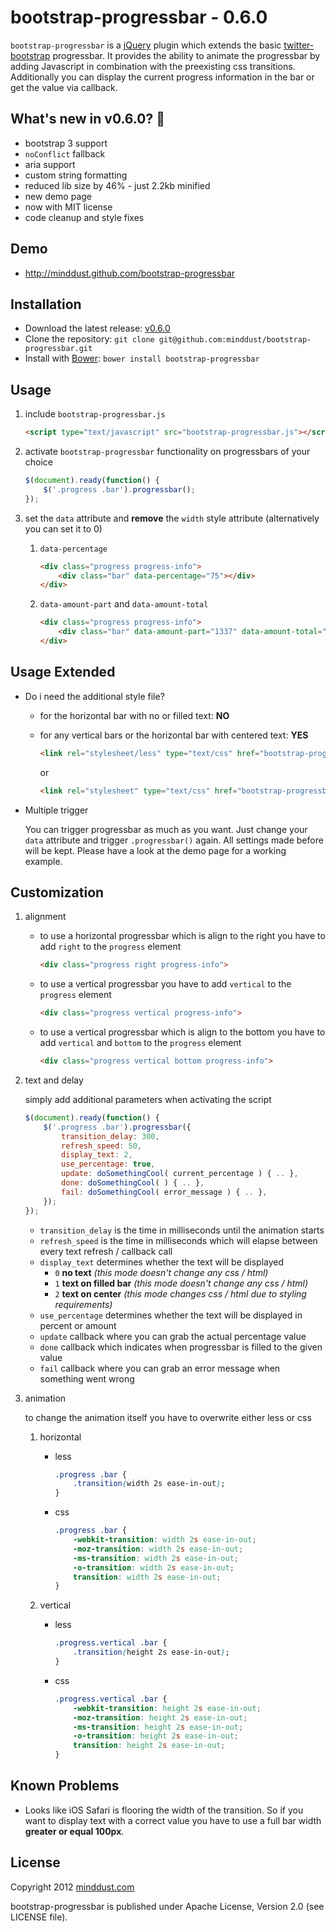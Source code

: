 # bootstrap-progressbar - 0.6.0

`bootstrap-progressbar` is a [jQuery](http://jquery.com) plugin which extends the basic [twitter-bootstrap](https://github.com/twbs/bootstrap) progressbar. It provides the ability to animate the progressbar by adding Javascript in combination with the preexisting css transitions. Additionally you can display the current progress information in the bar or get the value via callback.

## What's new in v0.6.0? :tada:

* bootstrap 3 support
* `noConflict` fallback
* aria support
* custom string formatting
* reduced lib size by 46% - just 2.2kb minified
* new demo page
* now with MIT license
* code cleanup and style fixes

## Demo

* http://minddust.github.com/bootstrap-progressbar

## Installation

* Download the latest release: [v0.6.0](https://github.com/minddust/bootstrap-progressbar/archive/v0.6.0.zip)
* Clone the repository: `git clone git@github.com:minddust/bootstrap-progressbar.git`
* Install with [Bower](http://bower.io): `bower install bootstrap-progressbar`


## Usage

1. include `bootstrap-progressbar.js`

    ```html
    <script type="text/javascript" src="bootstrap-progressbar.js"></script>
    ```

2. activate `bootstrap-progressbar` functionality on progressbars of your choice

    ```javascript
    $(document).ready(function() {
        $('.progress .bar').progressbar();
    });
    ```

3. set the `data` attribute and __remove__ the `width` style attribute (alternatively you can set it to 0)

    1. `data-percentage`

        ```html
        <div class="progress progress-info">
            <div class="bar" data-percentage="75"></div>
        </div>
        ```

    2. `data-amount-part` and `data-amount-total`

        ```html
        <div class="progress progress-info">
            <div class="bar" data-amount-part="1337" data-amount-total="9000"></div>
        </div>

## Usage Extended

* Do i need the additional style file?

    * for the horizontal bar with no or filled text: __NO__
    * for any vertical bars or the horizontal bar with centered text: __YES__

       ```html
       <link rel="stylesheet/less" type="text/css" href="bootstrap-progressbar.less">
       ```

       or

       ```html
       <link rel="stylesheet" type="text/css" href="bootstrap-progressbar.css">
       ```

* Multiple trigger

    You can trigger progressbar as much as you want. Just change your `data` attribute and trigger `.progressbar()` again. All settings made before will be kept. Please have a look at the demo page for a working example.

## Customization

1. alignment
    * to use a horizontal progressbar which is align to the right you have to add `right` to the `progress` element

       ```html
       <div class="progress right progress-info">
       ```
    * to use a vertical progressbar you have to add `vertical` to the `progress` element

       ```html
       <div class="progress vertical progress-info">
       ```
    * to use a vertical progressbar which is align to the bottom you have to add `vertical` and `bottom` to the `progress` element

       ```html
       <div class="progress vertical bottom progress-info">
       ```

2. text and delay

    simply add additional parameters when activating the script

    ```javascript
    $(document).ready(function() {
        $('.progress .bar').progressbar({
            transition_delay: 300,
            refresh_speed: 50,
            display_text: 2,
            use_percentage: true,
            update: doSomethingCool( current_percentage ) { .. },
            done: doSomethingCool( ) { .. },
            fail: doSomethingCool( error_message ) { .. },
        });
    });
    ```
    * `transition_delay` is the time in milliseconds until the animation starts
    * `refresh_speed` is the time in milliseconds which will elapse between every text refresh / callback call
    * `display_text` determines whether the text will be displayed
        * `0` __no text__ *(this mode doesn't change any css / html)*
        * `1` __text on filled bar__ *(this mode doesn't change any css / html)*
        * `2` __text on center__ *(this mode changes css / html due to styling requirements)*
    * `use_percentage` determines whether the text will be displayed in percent or amount
    * `update` callback where you can grab the actual percentage value
    * `done` callback which indicates when progressbar is filled to the given value
    * `fail` callback where you can grab an error message when something went wrong

3. animation

    to change the animation itself you have to overwrite either less or css

    1. horizontal
        * less

            ```css
            .progress .bar {
                .transition(width 2s ease-in-out);
            }
            ```
        * css

            ```css
            .progress .bar {
                -webkit-transition: width 2s ease-in-out;
                -moz-transition: width 2s ease-in-out;
                -ms-transition: width 2s ease-in-out;
                -o-transition: width 2s ease-in-out;
                transition: width 2s ease-in-out;
            }
            ```

    1. vertical
        * less

            ```css
            .progress.vertical .bar {
                .transition(height 2s ease-in-out);
            }
            ```
        * css

            ```css
            .progress.vertical .bar {
                -webkit-transition: height 2s ease-in-out;
                -moz-transition: height 2s ease-in-out;
                -ms-transition: height 2s ease-in-out;
                -o-transition: height 2s ease-in-out;
                transition: height 2s ease-in-out;
            }
            ```

## Known Problems

* Looks like iOS Safari is flooring the width of the transition. So if you want to display text with a correct value you have to use a full bar width **greater or equal 100px**.

## License

Copyright 2012 [minddust.com](http://www.minddust.com)

bootstrap-progressbar is published under Apache License, Version 2.0 (see LICENSE file).
